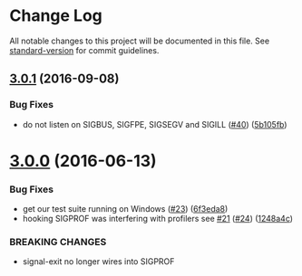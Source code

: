# Change Log

All notable changes to this project will be documented in this file. See [standard-version](https://github.com/conventional-changelog/standard-version) for commit guidelines.

<a name="3.0.1"></a>

## [3.0.1](https://github.com/tapjs/signal-exit/compare/v3.0.0...v3.0.1) (2016-09-08)

### Bug Fixes

- do not listen on SIGBUS, SIGFPE, SIGSEGV and SIGILL ([#40](https://github.com/tapjs/signal-exit/issues/40)) ([5b105fb](https://github.com/tapjs/signal-exit/commit/5b105fb))

<a name="3.0.0"></a>

# [3.0.0](https://github.com/tapjs/signal-exit/compare/v2.1.2...v3.0.0) (2016-06-13)

### Bug Fixes

- get our test suite running on Windows ([#23](https://github.com/tapjs/signal-exit/issues/23)) ([6f3eda8](https://github.com/tapjs/signal-exit/commit/6f3eda8))
- hooking SIGPROF was interfering with profilers see [#21](https://github.com/tapjs/signal-exit/issues/21) ([#24](https://github.com/tapjs/signal-exit/issues/24)) ([1248a4c](https://github.com/tapjs/signal-exit/commit/1248a4c))

### BREAKING CHANGES

- signal-exit no longer wires into SIGPROF
